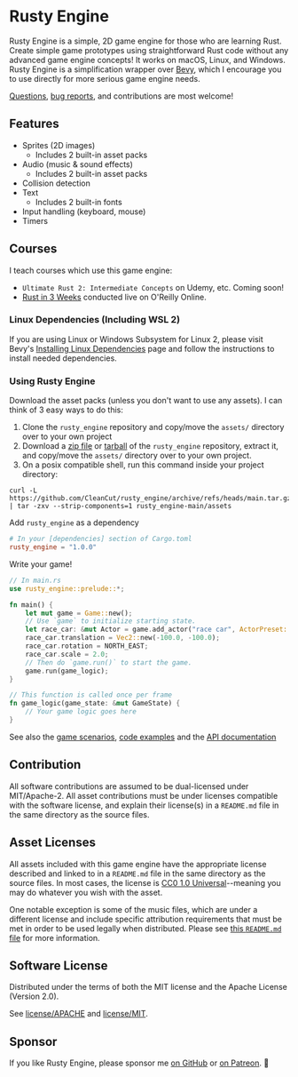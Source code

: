 # Rusty Engine

Rusty Engine is a simple, 2D game engine for those who are learning Rust. Create simple game prototypes using straightforward Rust code without any advanced game engine concepts! It works on macOS, Linux, and Windows. Rusty Engine is a simplification wrapper over [Bevy], which I encourage you to use directly for more serious game engine needs.

[Questions], [bug reports], and contributions are most welcome!

## Features

- Sprites (2D images)
  - Includes 2 built-in asset packs
- Audio (music & sound effects)
  - Includes 2 built-in asset packs
- Collision detection
- Text
  - Includes 2 built-in fonts
- Input handling (keyboard, mouse)
- Timers

## Courses

I teach courses which use this game engine:

- `Ultimate Rust 2: Intermediate Concepts` on Udemy, etc. Coming soon!
- [Rust in 3 Weeks](https://agileperception.com) conducted live on O'Reilly Online.

### Linux Dependencies (Including WSL 2)

If you are using Linux or Windows Subsystem for Linux 2, please visit Bevy's [Installing Linux Dependencies](https://github.com/bevyengine/bevy/blob/main/docs/linux_dependencies.md) page and follow the instructions to install needed dependencies.

### Using Rusty Engine

Download the asset packs (unless you don't want to use any assets). I can think of 3 easy ways to do this:
1. Clone the `rusty_engine` repository and copy/move the `assets/` directory over to your own project
1. Download a [zip file](https://github.com/CleanCut/rusty_engine/archive/refs/heads/main.zip) or [tarball](https://github.com/CleanCut/rusty_engine/archive/refs/heads/main.tar.gz) of the `rusty_engine` repository, extract it, and copy/move the `assets/` directory over to your own project.
1. On a posix compatible shell, run this command inside your project directory:
```shell
curl -L https://github.com/CleanCut/rusty_engine/archive/refs/heads/main.tar.gz | tar -zxv --strip-components=1 rusty_engine-main/assets
```

Add `rusty_engine` as a dependency

```toml
# In your [dependencies] section of Cargo.toml
rusty_engine = "1.0.0"
```

Write your game!

```rust
// In main.rs
use rusty_engine::prelude::*;

fn main() {
    let mut game = Game::new();
    // Use `game` to initialize starting state.
    let race_car: &mut Actor = game.add_actor("race car", ActorPreset::RacingCarRed);
    race_car.translation = Vec2::new(-100.0, -100.0);
    race_car.rotation = NORTH_EAST;
    race_car.scale = 2.0;
    // Then do `game.run()` to start the game.
    game.run(game_logic);
}

// This function is called once per frame
fn game_logic(game_state: &mut GameState) {
    // Your game logic goes here
}

```

See also the [game scenarios](https://github.com/CleanCut/rusty_engine/tree/main/scenarios), [code examples](https://github.com/CleanCut/rusty_engine/tree/main/examples) and the [API documentation](https://docs.rs/rusty_engine/latest/rusty_engine/)

## Contribution

All software contributions are assumed to be dual-licensed under MIT/Apache-2.  All asset contributions must be under licenses compatible with the software license, and explain their license(s) in a `README.md` file in the same directory as the source files.

## Asset Licenses

All assets included with this game engine have the appropriate license described and linked to in a `README.md` file in the same directory as the source files. In most cases, the license is [CC0 1.0 Universal](https://creativecommons.org/publicdomain/zero/1.0/)--meaning you may do whatever you wish with the asset.

One notable exception is some of the music files, which are under a different license and include specific attribution requirements that must be met in order to be used legally when distributed. Please see [this `README.md` file](./assets/audio/music) for more information.

## Software License

Distributed under the terms of both the MIT license and the Apache License (Version 2.0).

See [license/APACHE](license/APACHE) and [license/MIT](license/MIT).

## Sponsor

If you like Rusty Engine, please sponsor me [on GitHub] or [on Patreon]. 💖

[CPAL]: https://github.com/RustAudio/cpal
[Questions]: https://github.com/CleanCut/rusty_engine/discussions
[Ultimate Rust Crash Course]: https://agileperception.com/ultimate_rust_crash_course
[bug reports]: https://github.com/CleanCut/rusty_engine/issues/new
[rendy]: https://github.com/amethyst/rendy
[on GitHub]: https://github.com/sponsors/CleanCut
[on Patreon]: https://patreon.com/nathanstocks
[Bevy]: https://bevyengine.org/
